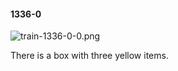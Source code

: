 #### 1336-0
![train-1336-0-0.png](https://github.com/lil-lab/nlvr/raw/master/nlvr/train/images/67/train-1336-0-0.png "train-1336-0-0.png")

There is a box with three yellow items.